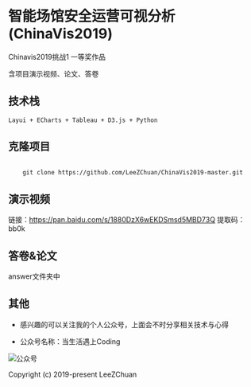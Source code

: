 

# 智能场馆安全运营可视分析 (ChinaVis2019)


 Chinavis2019挑战1 一等奖作品 
 
 含项目演示视频、论文、答卷
   
## 技术栈
    Layui + ECharts + Tableau + D3.js + Python

## 克隆项目
```bash

    git clone https://github.com/LeeZChuan/ChinaVis2019-master.git


```

## 演示视频

链接：https://pan.baidu.com/s/1880DzX6wEKDSmsd5MBD73Q 
提取码：bb0k 

## 答卷&论文

answer文件夹中

## 其他

* 感兴趣的可以关注我的个人公众号，上面会不时分享相关技术与心得

* 公众号名称：当生活遇上Coding

![公众号](img/微信公众号.jpg)


Copyright (c) 2019-present LeeZChuan
